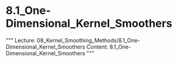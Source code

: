 # 8.1_One-Dimensional_Kernel_Smoothers
"""
Lecture: 08_Kernel_Smoothing_Methods/8.1_One-Dimensional_Kernel_Smoothers
Content: 8.1_One-Dimensional_Kernel_Smoothers
"""
